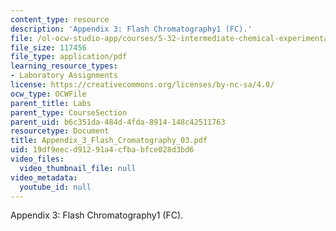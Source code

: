 ```yaml
---
content_type: resource
description: 'Appendix 3: Flash Chromatography1 (FC).'
file: /ol-ocw-studio-app/courses/5-32-intermediate-chemical-experimentation-spring-2003/19df9eecd91291a4cfbabfce028d3bd6_Appendix_3_Flash_Cromatography_03.pdf
file_size: 117456
file_type: application/pdf
learning_resource_types:
- Laboratory Assignments
license: https://creativecommons.org/licenses/by-nc-sa/4.0/
ocw_type: OCWFile
parent_title: Labs
parent_type: CourseSection
parent_uid: b6c351da-484d-4fda-8914-148c42511763
resourcetype: Document
title: Appendix_3_Flash_Cromatography_03.pdf
uid: 19df9eec-d912-91a4-cfba-bfce028d3bd6
video_files:
  video_thumbnail_file: null
video_metadata:
  youtube_id: null
---
```

Appendix 3: Flash Chromatography1 (FC).